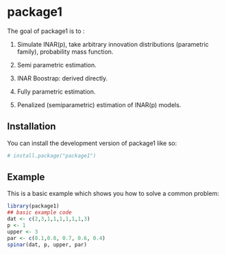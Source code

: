 
# package1

<!-- badges: start -->
<!-- badges: end -->

The goal of package1 is to :

  1) Simulate INAR(p), take arbitrary innovation distributions (parametric family), probability mass function.

  2) Semi parametric estimation.

  3) INAR Boostrap: derived directly.

  4) Fully parametric estimation.

  5) Penalized (semiparametric) estimation of INAR(p) models.
  


## Installation

You can install the development version of package1 like so:

``` r
# install.package("package1")
```

## Example

This is a basic example which shows you how to solve a common problem:

``` r
library(package1)
## basic example code
dat <- c(2,3,1,1,1,1,1,1,3)
p <- 1
upper <- 3
par <- c(0.1,0.8, 0.7, 0.6, 0.4)
spinar(dat, p, upper, par)
```


